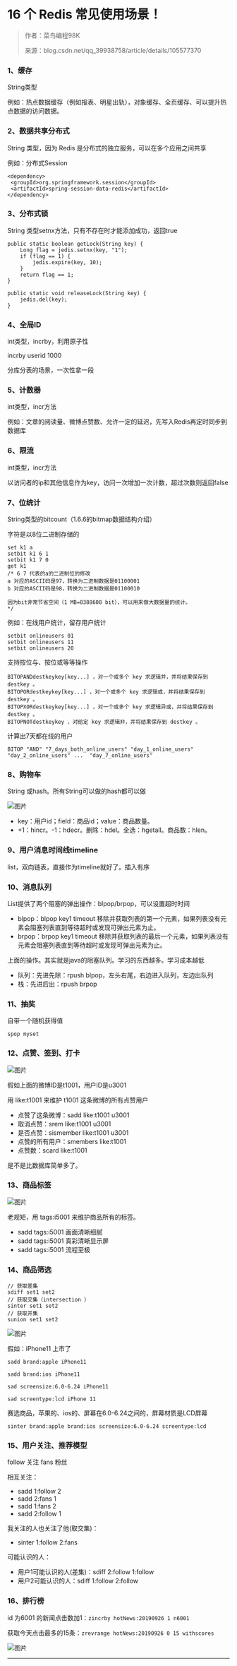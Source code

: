 # 16 个 Redis 常见使用场景！

> 作者：菜鸟编程98K
>
> 来源：blog.csdn.net/qq_39938758/article/details/105577370

### 1、缓存

String类型

例如：热点数据缓存（例如报表、明星出轨），对象缓存、全页缓存、可以提升热点数据的访问数据。

### 2、数据共享分布式

String 类型，因为 Redis 是分布式的独立服务，可以在多个应用之间共享

例如：分布式Session

```
<dependency> 
 <groupId>org.springframework.session</groupId> 
 <artifactId>spring-session-data-redis</artifactId> 
</dependency>
```

### 3、分布式锁

String 类型setnx方法，只有不存在时才能添加成功，返回true

```
public static boolean getLock(String key) {
    Long flag = jedis.setnx(key, "1");
    if (flag == 1) {
        jedis.expire(key, 10);
    }
    return flag == 1;
}

public static void releaseLock(String key) {
    jedis.del(key);
}
```

### 4、全局ID

int类型，incrby，利用原子性

incrby userid 1000

分库分表的场景，一次性拿一段

### 5、计数器

int类型，incr方法

例如：文章的阅读量、微博点赞数、允许一定的延迟，先写入Redis再定时同步到数据库

### 6、限流

int类型，incr方法

以访问者的ip和其他信息作为key，访问一次增加一次计数，超过次数则返回false

### 7、位统计

String类型的bitcount（1.6.6的bitmap数据结构介绍）

字符是以8位二进制存储的

```
set k1 a
setbit k1 6 1
setbit k1 7 0
get k1 
/* 6 7 代表的a的二进制位的修改
a 对应的ASCII码是97，转换为二进制数据是01100001
b 对应的ASCII码是98，转换为二进制数据是01100010

因为bit非常节省空间（1 MB=8388608 bit），可以用来做大数据量的统计。
*/
```

例如：在线用户统计，留存用户统计

```
setbit onlineusers 01 
setbit onlineusers 11 
setbit onlineusers 20
```

支持按位与、按位或等等操作

```
BITOPANDdestkeykey[key...] ，对一个或多个 key 求逻辑并，并将结果保存到 destkey 。       
BITOPORdestkeykey[key...] ，对一个或多个 key 求逻辑或，并将结果保存到 destkey 。 
BITOPXORdestkeykey[key...] ，对一个或多个 key 求逻辑异或，并将结果保存到 destkey 。 
BITOPNOTdestkeykey ，对给定 key 求逻辑非，并将结果保存到 destkey 。
```

计算出7天都在线的用户

```
BITOP "AND" "7_days_both_online_users" "day_1_online_users" "day_2_online_users" ...  "day_7_online_users"
```

### 8、购物车

String 或hash。所有String可以做的hash都可以做

![图片](../../markdown/图片/640-2709699.)

- key：用户id；field：商品id；value：商品数量。
- +1：hincr。-1：hdecr。删除：hdel。全选：hgetall。商品数：hlen。

### 9、用户消息时间线timeline

list，双向链表，直接作为timeline就好了。插入有序

### 10、消息队列

List提供了两个阻塞的弹出操作：blpop/brpop，可以设置超时时间

- blpop：blpop key1 timeout 移除并获取列表的第一个元素，如果列表没有元素会阻塞列表直到等待超时或发现可弹出元素为止。
- brpop：brpop key1 timeout 移除并获取列表的最后一个元素，如果列表没有元素会阻塞列表直到等待超时或发现可弹出元素为止。

上面的操作。其实就是java的阻塞队列。学习的东西越多。学习成本越低

- 队列：先进先除：rpush blpop，左头右尾，右边进入队列，左边出队列
- 栈：先进后出：rpush brpop

### 11、抽奖

自带一个随机获得值

```
spop myset
```

### 12、点赞、签到、打卡

![图片](../../markdown/图片/640-20210927102819422)

假如上面的微博ID是t1001，用户ID是u3001

用 like:t1001 来维护 t1001 这条微博的所有点赞用户

- 点赞了这条微博：sadd like:t1001 u3001
- 取消点赞：srem like:t1001 u3001
- 是否点赞：sismember like:t1001 u3001
- 点赞的所有用户：smembers like:t1001
- 点赞数：scard like:t1001

是不是比数据库简单多了。

### 13、商品标签

![图片](https://mmbiz.qpic.cn/mmbiz_png/eQPyBffYbudegdrhbGahVfBv4MHUH1tyK5mfibXv8hicMGne13SuicYEYdbYtsBKWQEQ1p4K85W4icpAJDOCdibMoBQ/640?wx_fmt=png&tp=webp&wxfrom=5&wx_lazy=1&wx_co=1)

老规矩，用 tags:i5001 来维护商品所有的标签。

- sadd tags:i5001 画面清晰细腻
- sadd tags:i5001 真彩清晰显示屏
- sadd tags:i5001 流程至极

### 14、商品筛选

```
// 获取差集
sdiff set1 set2
// 获取交集（intersection ）
sinter set1 set2
// 获取并集
sunion set1 set2
```

![图片](https://mmbiz.qpic.cn/mmbiz_png/eQPyBffYbudegdrhbGahVfBv4MHUH1tywAUjc9qN73ZmEUiaGhzg1BZD5FXX2v5sVqyI2jrVUmm88MDs34eicmGQ/640?wx_fmt=png&tp=webp&wxfrom=5&wx_lazy=1&wx_co=1)

假如：iPhone11 上市了

```
sadd brand:apple iPhone11

sadd brand:ios iPhone11

sad screensize:6.0-6.24 iPhone11

sad screentype:lcd iPhone 11
```

赛选商品，苹果的、ios的、屏幕在6.0-6.24之间的，屏幕材质是LCD屏幕

```
sinter brand:apple brand:ios screensize:6.0-6.24 screentype:lcd
```

### 15、用户关注、推荐模型

follow 关注 fans 粉丝

相互关注：

- sadd 1:follow 2
- sadd 2:fans 1
- sadd 1:fans 2
- sadd 2:follow 1

我关注的人也关注了他(取交集)：

- sinter 1:follow 2:fans

可能认识的人：

- 用户1可能认识的人(差集)：sdiff 2:follow 1:follow
- 用户2可能认识的人：sdiff 1:follow 2:follow

### 16、排行榜

id 为6001 的新闻点击数加1：`zincrby hotNews:20190926 1 n6001`

获取今天点击最多的15条：`zrevrange hotNews:20190926 0 15 withscores`

![图片](../../markdown/图片/640-20210927102819419)

------

